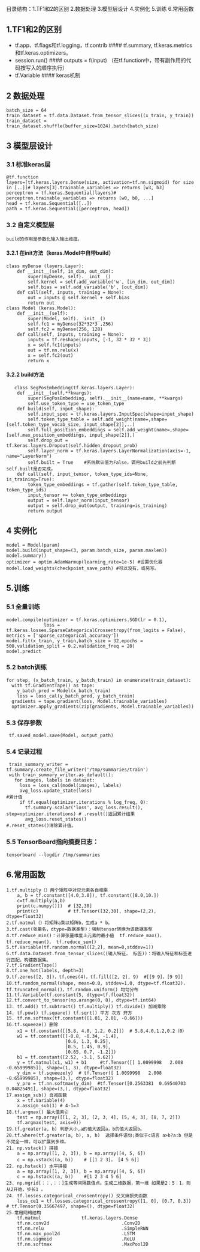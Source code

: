 目录结构：1.TF1和2的区别
         2.数据处理
         3.模型层设计
         4.实例化
         5.训练
         6.常用函数
##  1.TF1和2的区别
- tf.app、tf.flags和tf.logging，tf.contrib     #### tf.summary, tf.keras.metrics和tf.keras.optimizers。
- session.run()                                #### outputs = f(input)  （在tf.function中，带有副作用的代码按写入的顺序执行）
- tf.Variable                                  #### keras机制

##  2 数据处理
    batch_size = 64
    train_dataset = tf.data.Dataset.from_tensor_slices((x_train, y_train))
    train_dataset = train_dataset.shuffle(buffer_size=1024).batch(batch_size)
##  3 模型层设计
### 3.1 标准keras层
    @tf.function
    layers=[tf.keras.layers.Dense(size, activation=tf.nn.sigmoid) for size in [..]]# layers[3].trainable_variables => returns [w3, b3]
    perceptron = tf.keras.Sequential(layers)# perceptron.trainable_variables => returns [w0, b0, ...]
    head = tf.keras.Sequential([..])
    path = tf.keras.Sequential([perceptron, head])
### 3.2 自定义模型层
    build的作用是参数化输入输出维度。
#### 3.2.1 在init方法（keras.Model中自带build）
    class myDense (layers.Layer):
        def __init__(self, in_dim, out_dim):   
            super(myDense, self).__init__()
            self.kernel = self.add_variable('w', [in_dim, out_dim])
            self.bias = self.add_variable('b', [out_dim])
        def call(self, inputs, training = None):
            out = inputs @ self.kernel + self.bias
            return out
    class Model (keras.Model):
        def __init__(self):
            super(Model, self).__init__()
            self.fc1 = myDense(32*32*3 ,256)   
            self.fc2 = myDense(256, 128)
        def call(self, inputs, training = None):
            inputs = tf.reshape(inputs, [-1, 32 * 32 * 3])
            x = self.fc1(inputs)
            out = tf.nn.relu(x)
            x = self.fc2(out)
            return x
#### 3.2.2 build方法
       class SegPosEmbedding(tf.keras.layers.Layer):
        def __init__(self,**kwargs):
            super(SegPosEmbedding, self).__init__(name=name, **kwargs)
            self.use_token_type = use_token_type
        def build(self, input_shape):
            self.input_spec = tf.keras.layers.InputSpec(shape=input_shape)
            self.token_type_table = self.add_weight(name=,shape=[self.token_type_vocab_size, input_shape[2]],..)
            self.full_position_embeddings = self.add_weight(name=,shape=[self.max_position_embeddings, input_shape[2]],)
            self.drop_out = tf.keras.layers.Dropout(self.hidden_dropout_prob)
            self.layer_norm = tf.keras.layers.LayerNormalization(axis=-1, name="LayerNorm")
            self.built = True    #系统默认值为False，调用build之前先判断self.built是否完成。
        def call(self, input_tensor, token_type_ids=None, is_training=True):
            token_type_embeddings = tf.gather(self.token_type_table, token_type_ids)
            input_tensor += token_type_embeddings
            output = self.layer_norm(input_tensor)
            output = self.drop_out(output, training=is_training)
            return output
    
##   4  实例化
    model = Model(param)
    model.build(input_shape=(3, param.batch_size, param.maxlen))
    model.summary()
    optimizer = optim.AdamWarmup(learning_rate=1e-5) #设置优化器
    model.load_weights(checkpoint_save_path) #可以没有，或另写。
##   5.训练
###  5.1  全量训练
    model.compile(optimizer = tf.keras.optimizers.SGD(lr = 0.1), 
                  loss = tf.keras.losses.SparseCategoricalCrossentropy(from_logits = False), metrics = ['sparse_categorical_accuracy'])
    model.fit(x_train, y_train,batch_size = 32,epochs = 500,validation_split = 0.2,validation_freq = 20)
    model.predict
###  5.2  batch训练
    for step, (x_batch_train, y_batch_train) in enumerate(train_dataset):
      with tf.GradientTape() as tape:
        y_batch_pred = Model(x_batch_train)
        loss = loss_cal(y_batch_pred, y_batch_train)
      gradients = tape.gradient(loss, Model.trainable_variables)
      optimizer.apply_gradients(zip(gradients, Model.trainable_variables))
###  5.3 保存参数
     tf.saved_model.save(Model, output_path)
###  5.4 记录过程
     train_summary_writer = tf.summary.create_file_writer('/tmp/summaries/train')
     with train_summary_writer.as_default():
       for images, labels in dataset:
         loss = loss_cal(model(images), labels)
         avg_loss.update_state(loss)                                               #累计值
         if tf.equal(optimizer.iterations % log_freq, 0):
           tf.summary.scalar('loss', avg_loss.result(), step=optimizer.iterations) # .result()返回累计结果
           avg_loss.reset_states()                                                 #.reset_states()清除累计值。
###  5.5 TensorBoard指向摘要日志：
    tensorboard --logdir /tmp/summaries

##   6.常用函数
    1.tf.multiply（）两个矩阵中对应元素各自相乘
        a, b = tf.constant([4.0,3.0]), tf.constant([8.0,10.])
        c=tf.multiply(a,b)
        print(c.numpy()))  # [32,30]
        print(c)           # tf.Tensor([32,30], shape=(2,2), dtype=float32)  
    2.tf.matmul（）将矩阵a乘以矩阵b，生成a * b。
    3.tf.cast(张量名，dtype=数据类型)：强制tensor转换为该数据类型
    4.tf.reduce_min()：计算张量维度上元素的最小值  tf.reduce_max()，tf.reduce_mean()， tf.reduce_sum()
    5.tf.Variable(tf.random.normal([2,2], mean=0,stddev=1))
    6.tf.data.Dataset.from_tensor_slices((输入特征， 标签))：将输入特征和标签进行匹配，构建数据集。
    7.tf.GradientTape()
    8.tf.one_hot(labels, depth=3)
    9.tf.zeros([2, 3])，tf.ones(4)，tf.fill([2, 2], 9)  #[[9 9]，[9 9]]
    10.tf.random_normal(shape, mean=0.0, stddev=1.0, dtype=tf.float32)，tf.truncated_normal()，tf.random.uniform() 均匀分布
    11.tf.Variable(tf.constant(5, dtype=tf.float32))
    12.tf.convert_to_tensor(np.arange(0, 8), dtype=tf.int64)
    13. tf.add() tf.subtract() tf.multiply() tf.divide() 加减乘除
    14. tf.pow() tf.square() tf.sqrt() 平方 次方 开方
    15. tf.nn.softmax(tf.constant([1.01, 2.01, -0.66]))
    16.tf.squeeze() 删除
        x1 = tf.constant([[5.8, 4.0, 1.2, 0.2]])  # 5.8,4.0,1.2,0.2（0）
        w1 = tf.constant([[-0.8, -0.34, -1.4],
                          [0.6, 1.3, 0.25],
                          [0.5, 1.45, 0.9],
                          [0.65, 0.7, -1.2]])
        b1 = tf.constant([2.52, -3.1, 5.62])
        y = tf.matmul(x1, w1) + b1     #tf.Tensor([[ 1.0099998   2.008      -0.65999985]], shape=(1, 3), dtype=float32)
        y_dim = tf.squeeze(y)  # tf.Tensor([ 1.0099998   2.008      -0.65999985], shape=(3,), dtype=float32)
        y_pro = tf.nn.softmax(y_dim)  #tf.Tensor([0.2563381  0.69540703 0.04825491], shape=(3,), dtype=float32)
    17.assign_sub() 自减函数
        x = tf.Variable(4)
        x.assign_sub(1) # 4-1=3
    18.tf.argmax() 最大值索引
        test = np.array([[1, 2, 3], [2, 3, 4], [5, 4, 3], [8, 7, 2]])
        tf.argmax(test, axis=0))
    19.tf.greater(a, b) 判断大小,a的值大返回a，b的值大返回b。
    20.tf.where(tf.greater(a, b), a, b)  选择条件语句;类似于c语言 a>b?a:b 但是不完全一样，可以扩展到多维。
    21. np.vstack() 拼接
        a = np.array([1, 2, 3]), b = np.array([4, 5, 6])
        c = np.vstack((a, b))    # [[1 2 3]， [4 5 6]]
    22. np.hstack() 水平拼接
        a = np.array([1, 2, 3]), b = np.array([4, 5, 6])
        c = np.hstack((a, b))    #[1 2 3 4 5 6]
    23. np.mgrid[：：,：：]生成等间隔数值点。生成二维数据，第一维 如果是2：5：1，则从2开始，步长1 。
    24. tf.losses.categorical_crossentropy() 交叉熵损失函数
        loss_ce1 = tf.losses.categorical_crossentropy([1, 0], [0.7, 0.3]) # tf.Tensor(0.35667497, shape=(), dtype=float32)
    25.常用网络结构
        tf.matmul               tf.keras.layers.Dense
        tf.nn.conv2d                           .Conv2D
        tf.nn.relu                             .SimpleRNN
        tf.nn.max_pool2d                       .LSTM
        tf.nn.sigmoid                          .ReLU
        tf.nn.softmax                          .MaxPool2D
